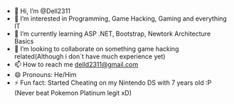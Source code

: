 - 👋 Hi, I’m @Dell2311
- 👀 I’m interested in Programming, Game Hacking, Gaming and everything IT
- 🌱 I’m currently learning ASP .NET, Bootstrap, Newtork Architecture Basics
- 💞️ I’m looking to collaborate on something game hacking related(Although i don`t have much experience yet)
- 📫 How to reach me delld2311@gmail.com
- 😄 Pronouns: He/Him
- ⚡ Fun fact: Started Cheating on my Nintendo DS with 7 years old :P (Never beat Pokemon Platinum legit xD)

<!---
Dell2311/Dell2311 is a ✨ special ✨ repository because its `README.md` (this file) appears on your GitHub profile.
You can click the Preview link to take a look at your changes.
--->
